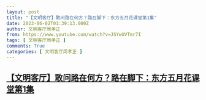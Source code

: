 ```yaml
---
layout: post
title: "【文明客厅】敢问路在何方？路在脚下：东方五月花课堂第1集"
date: 2023-06-02T01:39:13.000Z
author: 文明客厅周孝正
from: https://www.youtube.com/watch?v=JSYwUVTmr7I
tags: [ 文明客厅周孝正 ]
comments: True
categories: [ 文明客厅周孝正 ]
---
```

<!--1685669953000-->
[【文明客厅】敢问路在何方？路在脚下：东方五月花课堂第1集](https://www.youtube.com/watch?v=JSYwUVTmr7I)
------

<div>

</div>
